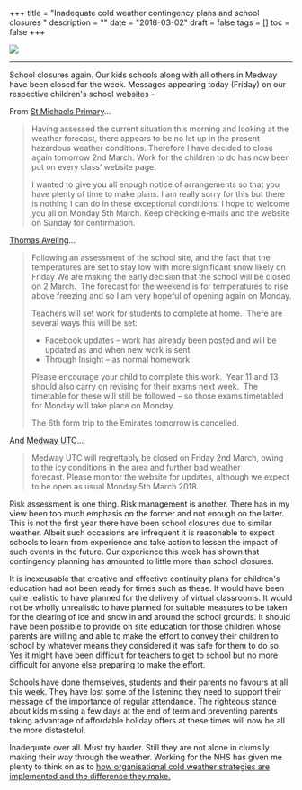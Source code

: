 +++
title = "Inadequate cold weather contingency plans and school closures "
description = ""
date = "2018-03-02"
draft = false
tags = []
toc = false
+++

<img style="display:block;margin:auto" src="https://i.ibb.co/rj86H5v/JS13667292-800x420.jpg">

***
School closures again. Our kids schools along with all others in Medway have been closed for the week. Messages appearing today (Friday) on our respective children's school websites - 

From [St Michaels Primary](http://www.stmichaelsrcp.org/)...

> Having assessed the current situation this morning and looking at the weather forecast, there appears to be no let up in the present hazardous weather conditions. Therefore I have decided to close again tomorrow 2nd March. Work for the children to do has now been put on every class’ website page.
> 
> I wanted to give you all enough notice of arrangements so that you have plenty of time to make plans. I am really sorry for this but there is nothing I can do in these exceptional conditions. I hope to welcome you all on Monday 5th March. Keep checking e-mails and the website on Sunday for confirmation.

[Thomas Aveling](http://www.thomasaveling.co.uk/)...

> Following an assessment of the school site, and the fact that the temperatures are set to stay low with more significant snow likely on Friday We are making the early decision that the school will be closed on 2 March.  The forecast for the weekend is for temperatures to rise above freezing and so I am very hopeful of opening again on Monday.
> 
> Teachers will set work for students to complete at home.  There are several ways this will be set:
> 
> - Facebook updates – work has already been posted and will be updated as and when new work is sent
> - Through Insight – as normal homework
> 
> Please encourage your child to complete this work.  Year 11 and 13 should also carry on revising for their exams next week.  The timetable for these will still be followed – so those exams timetabled for Monday will take place on Monday.
> 
> The 6th form trip to the Emirates tomorrow is cancelled.

And [Medway UTC](http://www.medwayutc.co.uk/)...

> Medway UTC will regrettably be closed on Friday 2nd March, owing to the icy conditions in the area and further bad weather forecast. Please monitor the website for updates, although we expect to be open as usual Monday 5th March 2018. 

Risk assessment is one thing. Risk management is another. There has in my view been too much emphasis on the former and not enough on the latter. This is not the first year there have been school closures due to similar weather. Albeit such occasions are infrequent it is reasonable to expect schools to learn from experience and take action to lessen the impact of such events in the future. Our experience this week has shown that contingency planning has amounted to little more than school closures.

It is inexcusable that creative and effective continuity plans for children's education had not been ready for times such as these. It would have been quite realistic to have planned for the delivery of virtual classrooms. It would not be wholly unrealistic to have planned for suitable measures to be taken for the clearing of ice and snow in and around the school grounds. It should have been possible to provide on site education for those children whose parents are willing and able to make the effort to convey their children to school by whatever means they considered it was safe for them to do so. Yes it might have been difficult for teachers to get to school but no more difficult for anyone else preparing to make the effort.

Schools have done themselves, students and their parents no favours at all this week. They have lost some of the listening they need to support their message of the importance of regular attendance. The righteous stance about kids missing a few days at the end of term and preventing parents taking advantage of affordable holiday offers at these times will now be all the more distasteful.

Inadequate over all. Must try harder. Still they are not alone in clumsily making their way through the weather. Working for the NHS has given me plenty to think on as to [how organisational cold weather strategies are implemented and the difference they make.](https://www.networks.nhs.uk/editors-blog/heavy-weather)